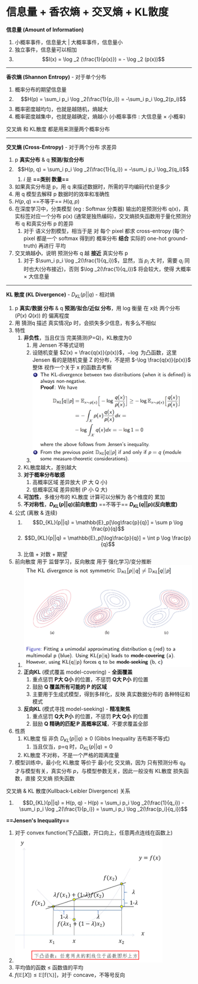 # 信息量 + 香农熵 + 交叉熵 + KL散度

**信息量 (Amount of Information)**
1. 小概率事件，信息量大 | 大概率事件，信息量小
2. 独立事件，信息量可以相加
3. $$I(x) = \log _2 (\frac{1}{p(x)}) = - \log _2 (p(x))$$

---

**香农熵 (Shannon Entropy)** - 对于单个分布
1. 概率分布的期望信息量
2. $$H(p) = \sum_i p_i \log _2(\frac{1}{p_i}) = -\sum_i p_i \log_2(p_i)$$
3. 概率密度越均匀，也就是越随机，熵越大
4. 概率密度越集中，也就是越确定，熵越小 (小概率事件 : 大信息量 × 小概率)

交叉熵 和 KL散度 都是用来测量两个概率分布

---

**交叉熵 (Cross-Entropy)** - 对于两个分布 求差异
1. p **真实分布** & q **预测/拟合分布**
2. $$H(p, q) = \sum_i p_i \log _2(\frac{1}{q_i}) = -\sum_i p_i \log_2(q_i)$$
   1. $i$ 是 **==类别 数量==**
3. 如果真实分布是 p，用 q 来描述数据时，所需的平均编码代价是多少
4. 用 q 模型去解释 p 数据时的效率和准确性
5. $H(p,q)$ ==不等于== $H(q,p)$
6. 在深度学习中，分类模型 (eg : Softmax 分类器) 输出的是预测分布 q(x)，真实标签对应一个分布 p(x) (通常是独热编码)，交叉熵损失函数用于量化预测分布 q 和真实分布 p 的差异
   1. 对于 语义分割模型，相当于是 对 每个 pixel 都求 cross-entropy (每个 pixel 都是一个 softmax 得到的 概率分布 **结合** 实际的 one-hot ground-truth) 再进行 平均
7. 交叉熵越**小**，说明 预测分布 q 越 **接近** 真实分布 p
   1. 对于 $\sum_i p_i \log _2(\frac{1}{q_i})$，显然，当 $p_i$ 大 时，需要 $q_i$ 同时也大(分布接近)，否则 $\log _2(\frac{1}{q_i})$ 将会较大，使得 大概率 × 大信息量

---

**KL 散度 (KL Divergence)** - $D_{KL}(p||q)$ - 相对熵
1. p **真实/数据 分布** & q **预测/拟合/近似 分布**，用 log 衡量 在 x处 两个分布($P(x) \ Q(x)$) 的 偏离程度
2. 用 猜测q 描述 真实情况p 时，会损失多少信息，有多么不相似
3. 特性
   1. **非负性**，当且仅当 完美猜测(P=Q)，KL散度为0
      1. 用 Jensen 不等式证明
      2. 设随机变量 $Z(x) = \frac{q(x)}{p(x)}$，$-\log$ 为凸函数，这里 Jensen 看的是随机变量 Z 的分布，不是把 $-\log \frac{q(x)}{p(x)}$ 整体 视作一个关于 x 的函数去考察
      3. <img src="Pics/kl002.png" width=500>
   2. KL散度越大，差别越大
   3. **对于概率分布敏感**
      1. 高概率区域 差异放大 (P 大 Q 小)
      2. 低概率区域 差异抑制 (P 小 Q 大)
   4. **可加性**，多维分布的 KL散度 计算可以分解为 各个维度的 累加
   5. **不对称性**，**$D_{KL}(p||q)$(前向散度)** ==不等于== **$D_{KL}(q||p)$(反向散度)**
4. 公式 (离散 & 连续)
   1. $$D_{KL}(p||q) = \mathbb{E}_p[\log\frac{p}{q}] = \sum p \log \frac{p}{q}$$
   2. $$D_{KL}(p||q) = \mathbb{E}_p[\log\frac{p}{q}] = \int p \log \frac{p}{q}$$
   3. 比值 + 对数 + 期望
5. 前向散度 用于 监督学习，反向散度 用于 强化学习/变分推断
   1. <img src="Pics/kl001.png" width=500>
   2. **正向KL** (模式覆盖 model-covering) - **全面覆盖**
      1. 重点惩罚 **P大 Q小** 的位置，不惩罚 **Q大 P小** 的位置
      2. 鼓励 **Q 覆盖所有可能的 P 的区域**
      3. 主要用于生成式模型，得到多样化，反映 真实数据分布的 各种特征和模式
   3. **反向KL** (模式寻找 model-seeking) - **精准聚焦**
      1. 重点惩罚 **Q大 P小** 的位置，不惩罚 **P大 Q小** 的位置
      2. 鼓励 **Q 精确的匹配 P 高概率区域**，不要求覆盖全部
6. 性质
   1. KL散度 恒 非负 $D_{KL}(p||q) \geq 0$ (Gibbs Inequality 吉布斯不等式)
      1. 当且仅当，p=q 时，$D_{KL}(p||q) = 0$
   2. KL散度 不对称，不是一个严格的距离度量
7. 模型训练中，最小化 KL散度 等价于 最小化 交叉熵，因为 只有预测分布 $q_\theta$ 才与模型有关，真实分布 $p$，与模型参数无关，因此一般没有 KL散度 损失函数，直接 交叉熵 损失函数

交叉熵 & KL 散度(Kullback-Leibler Divergence) 关系
1. $$D_{KL}(p||q) = H(p, q) - H(p) = \sum_i p_i \log _2(\frac{1}{q_i}) - \sum_i p_i \log _2(\frac{1}{p_i}) = \sum_i p_i \log _2(\frac{p_i}{q_i})$$



**==Jensen's Inequality==**
1. 对于 convex function(下凸函数，开口向上，任意两点连线在函数上)
2. <img src="Pics/convex002.png" width=400>
3. 平均值的函数 ≤ 函数值的平均
4. $f(\mathbb{E}[X]) \le \mathbb{E[f(X)]}$，对于 concave，不等号反向